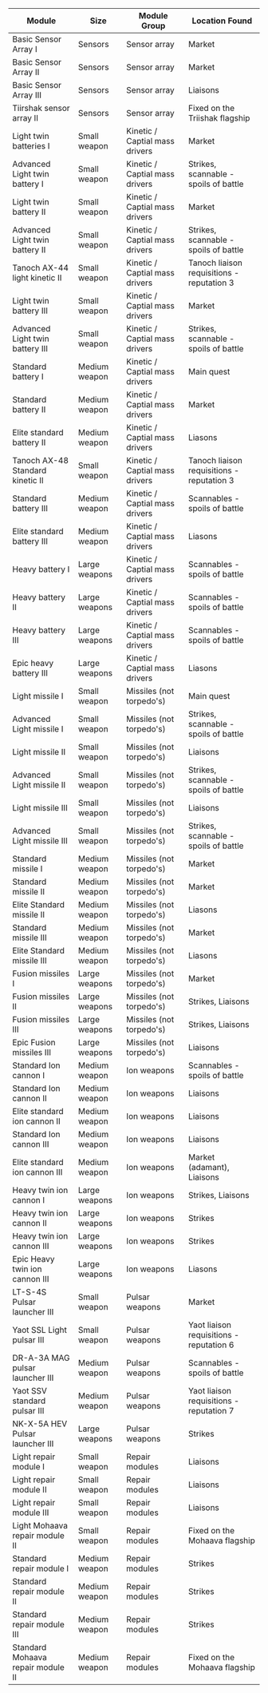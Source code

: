 | Module                            | Size          | Module Group                   | Location Found                             |
|-|-|-|-|
| Basic Sensor Array I              | Sensors       | Sensor array                   | Market                                     |
| Basic Sensor Array II             | Sensors       | Sensor array                   | Market                                     |
| Basic Sensor Array III            | Sensors       | Sensor array                   | Liaisons                                   |
| Tiirshak sensor array II          | Sensors       | Sensor array                   | Fixed on the Triishak flagship             |
| Light twin batteries I            | Small weapon  | Kinetic / Captial mass drivers | Market                                     |
| Advanced Light twin battery I     | Small weapon  | Kinetic / Captial mass drivers | Strikes, scannable - spoils of battle      |
| Light twin battery II             | Small weapon  | Kinetic / Captial mass drivers | Market                                     |
| Advanced Light twin battery II    | Small weapon  | Kinetic / Captial mass drivers | Strikes, scannable - spoils of battle      |
| Tanoch AX-44 light kinetic II     | Small weapon  | Kinetic / Captial mass drivers | Tanoch liaison requisitions - reputation 3 |
| Light twin battery III            | Small weapon  | Kinetic / Captial mass drivers | Market                                     |
| Advanced Light twin battery III   | Small weapon  | Kinetic / Captial mass drivers | Strikes, scannable - spoils of battle      |
| Standard battery I                | Medium weapon | Kinetic / Captial mass drivers | Main quest                                 |
| Standard battery II               | Medium weapon | Kinetic / Captial mass drivers | Market                                     |
| Elite standard battery II         | Medium weapon | Kinetic / Captial mass drivers | Liasons                                    |
| Tanoch AX-48 Standard kinetic II  | Small weapon  | Kinetic / Captial mass drivers | Tanoch liaison requisitions - reputation 3 |
| Standard battery III              | Medium weapon | Kinetic / Captial mass drivers | Scannables - spoils of battle              |
| Elite standard battery III        | Medium weapon | Kinetic / Captial mass drivers | Liasons                                    |
| Heavy battery I                   | Large weapons | Kinetic / Captial mass drivers | Scannables - spoils of battle              |
| Heavy battery II                  | Large weapons | Kinetic / Captial mass drivers | Scannables - spoils of battle              |
| Heavy battery III                 | Large weapons | Kinetic / Captial mass drivers | Scannables - spoils of battle              |
| Epic heavy battery III            | Large weapons | Kinetic / Captial mass drivers | Liasons                                    |
| Light missile I                   | Small weapon  | Missiles (not torpedo's)       | Main quest                                 |
| Advanced Light missile I          | Small weapon  | Missiles (not torpedo's)       | Strikes, scannable - spoils of battle      |
| Light missile II                  | Small weapon  | Missiles (not torpedo's)       | Liaisons                                   |
| Advanced Light missile II         | Small weapon  | Missiles (not torpedo's)       | Strikes, scannable - spoils of battle      |
| Light missile III                 | Small weapon  | Missiles (not torpedo's)       | Liaisons                                   |
| Advanced Light missile III        | Small weapon  | Missiles (not torpedo's)       | Strikes, scannable - spoils of battle      |
| Standard missile I                | Medium weapon | Missiles (not torpedo's)       | Market                                     |
| Standard missile II               | Medium weapon | Missiles (not torpedo's)       | Market                                     |
| Elite Standard missile II         | Medium weapon | Missiles (not torpedo's)       | Liasons                                    |
| Standard missile III              | Medium weapon | Missiles (not torpedo's)       | Market                                     |
| Elite Standard missile III        | Medium weapon | Missiles (not torpedo's)       | Liasons                                    |
| Fusion missiles I                 | Large weapons | Missiles (not torpedo's)       | Market                                     |
| Fusion missiles II                | Large weapons | Missiles (not torpedo's)       | Strikes, Liaisons                          |
| Fusion missiles III               | Large weapons | Missiles (not torpedo's)       | Strikes, Liaisons                          |
| Epic Fusion missiles III          | Large weapons | Missiles (not torpedo's)       | Liaisons                                   |
| Standard Ion cannon I             | Medium weapon | Ion weapons                    | Scannables - spoils of battle              |
| Standard Ion cannon II            | Medium weapon | Ion weapons                    | Liaisons                                   |
| Elite standard ion cannon II      | Medium weapon | Ion weapons                    | Liaisons                                   |
| Standard Ion cannon III           | Medium weapon | Ion weapons                    | Liaisons                                   |
| Elite standard ion cannon III     | Medium weapon | Ion weapons                    | Market (adamant), Liaisons                 |
| Heavy twin ion cannon I           | Large weapons | Ion weapons                    | Strikes, Liaisons                          |
| Heavy twin ion cannon II          | Large weapons | Ion weapons                    | Strikes                                    |
| Heavy twin ion cannon III         | Large weapons | Ion weapons                    | Strikes                                    |
| Epic Heavy twin ion cannon III    | Large weapons | Ion weapons                    | Liasons                                    |
| LT-S-4S Pulsar launcher III       | Small weapon  | Pulsar weapons                 | Market                                     |
| Yaot SSL Light pulsar III         | Small weapon  | Pulsar weapons                 | Yaot liaison requisitions - reputation 6   |
| DR-A-3A MAG pulsar launcher III   | Medium weapon | Pulsar weapons                 | Scannables - spoils of battle              |
| Yaot SSV standard pulsar III      | Medium weapon | Pulsar weapons                 | Yaot liaison requisitions - reputation 7   |
| NK-X-5A HEV Pulsar launcher III   | Large weapons | Pulsar weapons                 | Strikes                                    |
| Light repair module I             | Small weapon  | Repair modules                 | Liaisons                                   |
| Light repair module II            | Small weapon  | Repair modules                 | Liaisons                                   |
| Light repair module III           | Small weapon  | Repair modules                 | Liaisons                                   |
| Light Mohaava repair module II    | Small weapon  | Repair modules                 | Fixed on the Mohaava flagship              |
| Standard repair module I          | Medium weapon | Repair modules                 | Strikes                                    |
| Standard repair module II         | Medium weapon | Repair modules                 | Strikes                                    |
| Standard repair module III        | Medium weapon | Repair modules                 | Strikes                                    |
| Standard Mohaava repair module II | Medium weapon | Repair modules                 | Fixed on the Mohaava flagship              |
